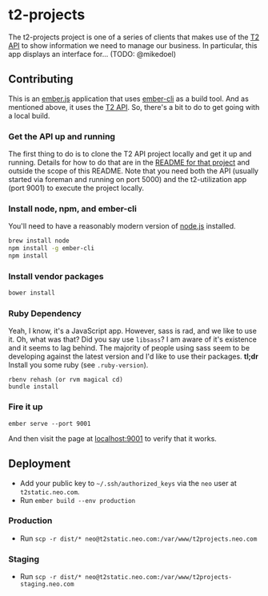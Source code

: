 # t2-projects

The t2-projects project is one of a series of clients that makes use of the [T2 API](https://github.com/neo/t2-api) to
show information we need to manage our business.  In particular, this app displays an interface for... (TODO: @mikedoel)

## Contributing

This is an [ember.js](http://emberjs.com) application that uses [ember-cli](http://iamstef.net/ember-cli/) as a build tool.
And as mentioned above, it uses the [T2 API](https://github.com/neo/t2-api).  So, there's a bit to do to get going with a local build.

### Get the API up and running

The first thing to do is to clone the T2 API project locally and get it up and running.  Details for how to do
that are in the [README for that project](https://github.com/neo/t2-api) and outside the scope of this README.  Note that you need both the API (usually started via foreman and running on port 5000) and the t2-utilization app (port 9001) to execute the project locally.

### Install node, npm, and ember-cli

You'll need to have a reasonably modern version of [node.js](http://nodejs.org/) installed.

```bash
brew install node
npm install -g ember-cli
npm install
```

### Install vendor packages
```bash
bower install
```

### Ruby Dependency

Yeah, I know, it's a JavaScript app. However, sass is rad, and we like to use it. Oh, what was that? Did you say use `libsass`? I am aware of it's existence and it seems to lag behind. The majority of people using sass seem to be developing against the latest version and I'd like to use their packages. **tl;dr** Install you some ruby (see `.ruby-version`).

```
rbenv rehash (or rvm magical cd)
bundle install
```

### Fire it up

```
ember serve --port 9001
```

And then visit the page at [localhost:9001](http://localhost:9001) to verify that it works.


## Deployment

* Add your public key to `~/.ssh/authorized_keys` via the `neo` user at `t2static.neo.com`.
* Run `ember build --env production`

### Production

* Run `scp -r dist/* neo@t2static.neo.com:/var/www/t2projects.neo.com`

### Staging

* Run `scp -r dist/* neo@t2static.neo.com:/var/www/t2projects-staging.neo.com`


